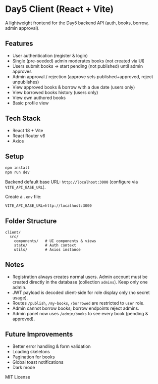 # Day5 Client (React + Vite)

A lightweight frontend for the Day5 backend API (auth, books, borrow, admin approval).

## Features
- User authentication (register & login)
- Single (pre-seeded) admin moderates books (not created via UI)
- Users submit books -> start pending (not published) until admin approves
- Admin approval / rejection (approve sets published+approved, reject unpublishes)
- View approved books & borrow with a due date (users only)
- View borrowed books history (users only)
- View own authored books
- Basic profile view

## Tech Stack
- React 18 + Vite
- React Router v6
- Axios

## Setup
```bash
npm install
npm run dev
```
Backend default base URL: `http://localhost:3000` (configure via `VITE_API_BASE_URL`).

Create a `.env` file:
```
VITE_API_BASE_URL=http://localhost:3000
```

## Folder Structure
```
client/
  src/
    components/   # UI components & views
    state/        # Auth context
    utils/        # Axios instance
```

## Notes
- Registration always creates normal users. Admin account must be created directly in the database (collection `admins`). Keep only one admin.
- JWT payload is decoded client-side for role display only (no secret usage).
- Routes `/publish`, `/my-books`, `/borrowed` are restricted to `user` role.
- Admin cannot borrow books; borrow endpoints reject admins.
- Admin panel now uses `/admin/books` to see every book (pending & approved).

## Future Improvements
- Better error handling & form validation
- Loading skeletons
- Pagination for books
- Global toast notifications
- Dark mode

MIT License
